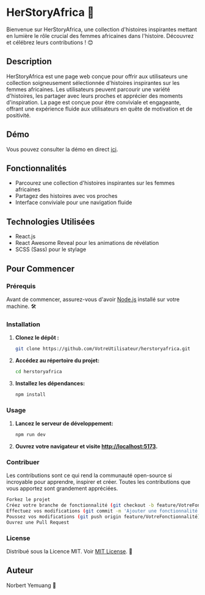 # HerStoryAfrica 🌟

Bienvenue sur HerStoryAfrica, une collection d'histoires inspirantes mettant en lumière le rôle crucial des femmes africaines dans l'histoire. Découvrez et célébrez leurs contributions ! 😊

## Description

HerStoryAfrica est une page web conçue pour offrir aux utilisateurs une collection soigneusement sélectionnée d'histoires inspirantes sur les femmes africaines. Les utilisateurs peuvent parcourir une variété d'histoires, les partager avec leurs proches et apprécier des moments d'inspiration. La page est conçue pour être conviviale et engageante, offrant une expérience fluide aux utilisateurs en quête de motivation et de positivité.

## Démo

Vous pouvez consulter la démo en direct [ici](https://herstoryafrica.vercel.app/).

## Fonctionnalités

- Parcourez une collection d'histoires inspirantes sur les femmes africaines
- Partagez des histoires avec vos proches
- Interface conviviale pour une navigation fluide

## Technologies Utilisées

- React.js
- React Awesome Reveal pour les animations de révélation
- SCSS (Sass) pour le stylage

## Pour Commencer

### Prérequis

Avant de commencer, assurez-vous d'avoir [Node.js](https://nodejs.org/) installé sur votre machine. 🛠️

### Installation

1. **Clonez le dépôt :**

   ```bash
   git clone https://github.com/VotreUtilisateur/herstoryafrica.git
   ```

2. **Accédez au répertoire du projet:**

   ```bash
   cd herstoryafrica
   ```

3. **Installez les dépendances:**

   ```bash
   npm install
   ```

### Usage

1. **Lancez le serveur de développement:**

   ```bash
   npm run dev
   ```

2. **Ouvrez votre navigateur et visite [http://localhost:5173](http://localhost:5173).**

### Contribuer

Les contributions sont ce qui rend la communauté open-source si incroyable pour apprendre, inspirer et créer. Toutes les contributions que vous apportez sont grandement appréciées.

```bash
Forkez le projet
Créez votre branche de fonctionnalité (git checkout -b feature/VotreFonctionnalité)
Effectuez vos modifications (git commit -m 'Ajouter une fonctionnalité incroyable')
Poussez vos modifications (git push origin feature/VotreFonctionnalité)
Ouvrez une Pull Request
```

### License

Distribué sous la Licence MIT. Voir [MIT License](LICENSE). 📄

## Auteur

Norbert Yemuang 🚀
